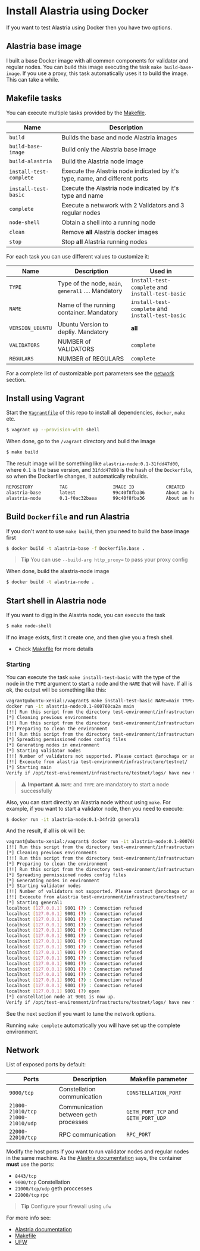 # Install Alastria using Docker
If you want to test Alastria using Docker then you have two options.

## Alastria base image
I built a base Docker image with all common components for validator and regular nodes. You can build this image
executing the task `make build-base-image`. If you use a proxy, this task automatically uses it to build the image.
This can take a while.

## Makefile tasks
You can execute multiple tasks provided by the [Makefile](Makefile).

| **Name**                	| **Description**                                                              	|
|-------------------------	|------------------------------------------------------------------------------	|
| `build`                 	| Builds the base and node Alastria images                                     	|
| `build-base-image`      	| Build only the Alastria base image                                           	|
| `build-alastria`        	| Build the Alastria node image                                                	|
| `install-test-complete` 	| Execute the Alastria node indicated by it's type, name, and different ports 	|
| `install-test-basic`    	| Execute the Alastria node indicated by it's type and name                    	|
| `complete`            	| Execute a netwwork with 2 Validators and 3 regular nodes                   	|
| `node-shell`            	| Obtain a shell into a running node                                           	|
| `clean`                   | Remove **all** Alastria docker images                                         |
| `stop`                    | Stop **all** Alastria running nodes                                           |

For each task you can use different values to customize it:

| **Name** 	            | **Description**                                     	| **Used in**                                      	|
|--------------------	|-----------------------------------------------------	|--------------------------------------------------	|
| `TYPE`   	            | Type of the node, `main`, `general1` .... Mandatory 	| `install-test-complete` and `install-test-basic` 	|
| `NAME`   	            | Name of the running container. Mandatory            	| `install-test-complete` and `install-test-basic` 	|
| `VERSION_UBUNTU`   	| Ubuntu Version to depliy. Mandatory                  	|                       **all**                   	|
| `VALIDATORS`      	| NUMBER of VALIDATORS                               	|  `complete`                                     	|
| `REGULARS   `      	| NUMBER of REGULARS                                	|  `complete`                                     	|

For a complete list of customizable port parameters see the [network](#network) section.


## Install using Vagrant
Start the [`Vagrantfile`](Vagrantfile) of this repo to install all dependencies, `docker`, `make` etc.

```bash
$ vagrant up --provision-with shell
```
When done, go to the `/vagrant` directory and build the image

```bash
$ make build
```
The result image will be something like `alastria-node:0.1-31fdd47d00`, where `0.1` is the base version, and `31fdd47d00` is the
hash of the `Dockerfile`, so when the Dockerfile changes, it automatically rebuilds.

```bash
REPOSITORY          TAG                 IMAGE ID            CREATED             SIZE
alastria-base       latest              99c40f8fba36        About an hour ago   1.97GB
alastria-node       0.1-f0ac32baea      99c40f8fba36        About an hour ago   1.97GB
```

## Build `Dockerfile` and run Alastria
If you don't want to use `make build`, then you need to build the base image first

```bash
$ docker build -t alastria-base -f Dockerfile.base .
```
> **Tip** You can use `--build-arg http_proxy=` to pass your proxy config 

When done, build the alastria-node image
```bash
$ docker build -t alastria-node .
```

## Start shell in Alastria node
If you want to digg in the Alastria node, you can execute the task
```bash
$ make node-shell
```
If no image exists, first it create one, and then give you a fresh shell.
* Check [Makefile](Makefile) for more details

### Starting
You can execute the task `make install-test-basic` with the type of the node in the `TYPE` argument to start a node and the `NAME` that will have. If all is ok, the output will be something like this:
```bash
vagrant@ubuntu-xenial:/vagrant$ make install-test-basic NAME=main TYPE=main
docker run -it alastria-node:0.1-800760ca2a main
[!!] Run this script from the directory test-environment/infrastructure/testnet/
[*] Cleaning previous environments
[!!] Run this script from the directory test-environment/infrastructure/testnet
[*] Preparing to clean the environment
[!!] Run this script from the directory test-environment/infrastructure/testnet/
[*] Spreading permissioned nodes config files
[*] Generating nodes in environment
[*] Starting validator nodes
[!!] Number of validators not supported. Please contact @arochaga or any Alastria member for support
[!!] Excecute from alastria test-environment/infrastructure/testnet/
[*] Starting main
Verify if /opt/test-environment/infrastructure/testnet/logs/ have new files.
```
> :warning: **Important** :warning: `NAME` and `TYPE` are mandatory to start a node successfully

Also, you can start directly an Alastria node without using `make`. For example, if you want to start a validator node, then you need to execute:

```bash
$ docker run -it alastria-node:0.1-34fr23 general1
```
And the result, if all is ok will be:

```bash
vagrant@ubuntu-xenial:/vagrant$ docker run -it alastria-node:0.1-800760ca2a general1
[!!] Run this script from the directory test-environment/infrastructure/testnet/
[*] Cleaning previous environments
[!!] Run this script from the directory test-environment/infrastructure/testnet
[*] Preparing to clean the environment
[!!] Run this script from the directory test-environment/infrastructure/testnet/
[*] Spreading permissioned nodes config files
[*] Generating nodes in environment
[*] Starting validator nodes
[!!] Number of validators not supported. Please contact @arochaga or any Alastria member for support
[!!] Excecute from alastria test-environment/infrastructure/testnet/
[*] Starting general1
localhost [127.0.0.1] 9001 (?) : Connection refused
localhost [127.0.0.1] 9001 (?) : Connection refused
localhost [127.0.0.1] 9001 (?) : Connection refused
localhost [127.0.0.1] 9001 (?) : Connection refused
localhost [127.0.0.1] 9001 (?) : Connection refused
localhost [127.0.0.1] 9001 (?) : Connection refused
localhost [127.0.0.1] 9001 (?) : Connection refused
localhost [127.0.0.1] 9001 (?) : Connection refused
localhost [127.0.0.1] 9001 (?) : Connection refused
localhost [127.0.0.1] 9001 (?) : Connection refused
localhost [127.0.0.1] 9001 (?) : Connection refused
localhost [127.0.0.1] 9001 (?) : Connection refused
localhost [127.0.0.1] 9001 (?) : Connection refused
localhost [127.0.0.1] 9001 (?) : Connection refused
localhost [127.0.0.1] 9001 (?) : Connection refused
localhost [127.0.0.1] 9001 (?) open
[*] constellation node at 9001 is now up.
Verify if /opt/test-environment/infrastructure/testnet/logs/ have new files.
```
See the next section if you want to tune the network options.

Running ```make complete``` automatically you will have set up the complete environment. 

## Network
List of exposed ports by default:


| **Ports**                            	| **Description**                          	| **Makefile parameter**               	|
|--------------------------------------	|------------------------------------------	|--------------------------------------	|
| `9000/tcp`                           	| Constellation communication              	| `CONSTELLATION_PORT`                 	|
| `21000-21010/tcp`  `21000-21010/udp` 	| Communication between `geth`  processes  	| `GETH_PORT_TCP`  and `GETH_PORT_UDP` 	|
| `22000-22010/tcp`                    	| RPC communication                        	| `RPC_PORT`                           	|

Modify the host ports if you want to run validator nodes and regular nodes in the same machine. As the [Alastria documentation](https://github.com/alastria/alastria-node#requisitos-del-sistema) says, the container **must** use
the ports:
* `8443/tcp`
* `9000/tcp` Constellation
* `21000/tcp/udp` geth proccesses
* `22000/tcp` rpc
> **Tip** Configure your firewall using `ufw`

For more info see:
* [Alastria documentation](https://github.com/alastria/alastria-node#requisitos-del-sistema)
* [Makefile](Makefile)
* [UFW](https://help.ubuntu.com/community/UFW)
